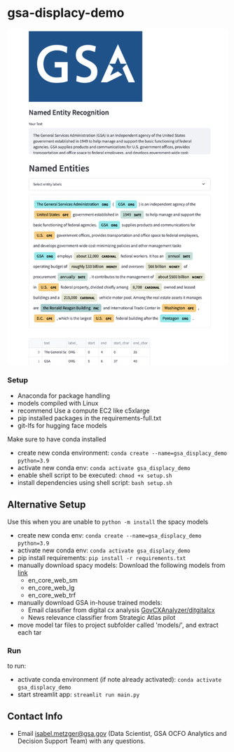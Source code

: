 # gsa-displacy-demo

![GSA Example Demo](./docs/screenshot-gsa.png)

### Setup
- Anaconda for package handling
- models compiled with Linux
- recommend Use a compute EC2 like c5xlarge 
- pip installed packages in the requirements-full.txt
- git-lfs for hugging face models

Make sure to have conda installed
- create new conda environment: `conda create --name=gsa_displacy_demo python=3.9`
- activate new conda env: `conda activate gsa_displacy_demo`
- enable shell script to be executed: `chmod +x setup.sh`
- install dependencies using shell script: `bash setup.sh`

## Alternative Setup
Use this when you are unable to `python -m install` the spacy models
- create new conda env: `conda create --name=gsa_displacy_demo python=3.9`
- activate new conda env: `conda activate gsa_displacy_demo`
- pip install requirements: `pip install -r requirements.txt`
- manually download spacy models:
    Download the following models from [link](https://github.com/explosion/spacy-models/releases)
    - en_core_web_sm
    - en_core_web_lg
    - en_core_web_trf
- manually download GSA in-house trained models:
    - Email classifier from digital cx analysis [GovCXAnalyzer/ditgitalcx](https://github.com/GSA/GovCXAnalyzer/tree/main/notebooks/digitalcx/output_comments_nov12/model-best)
    - News relevance classifier from Strategic Atlas pilot
- move model tar files to project subfolder called 'models/', and extract each tar

### Run
to run:
- activate conda environment (if note already activated): `conda activate gsa_displacy_demo`
- start streamlit app: `streamlit run main.py`

## Contact Info
- Email isabel.metzger@gsa.gov (Data Scientist, GSA OCFO Analytics and Decision Support Team) with any questions.
